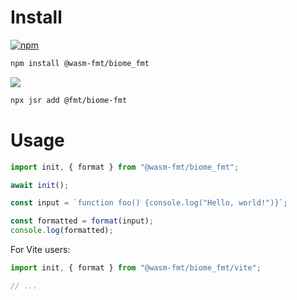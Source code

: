 # Install

[![npm](https://img.shields.io/npm/v/@wasm-fmt/biome_fmt)](https://www.npmjs.com/package/@wasm-fmt/biome_fmt)

```bash
npm install @wasm-fmt/biome_fmt
```

[![](https://jsr.io/badges/@fmt/biome-fmt)](https://jsr.io/@fmt/biome-fmt)

```bash
npx jsr add @fmt/biome-fmt
```

# Usage

```javascript
import init, { format } from "@wasm-fmt/biome_fmt";

await init();

const input = `function foo() {console.log("Hello, world!")}`;

const formatted = format(input);
console.log(formatted);
```

For Vite users:

```JavaScript
import init, { format } from "@wasm-fmt/biome_fmt/vite";

// ...
```
